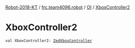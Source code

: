 [Robot-2018-KT](../../index.md) / [frc.team4096.robot](../index.md) / [OI](index.md) / [XboxController2](./-xbox-controller2.md)

# XboxController2

`val XboxController2: `[`ZedXboxController`](../../frc.team4096.engine.-o-i/-zed-xbox-controller/index.md)